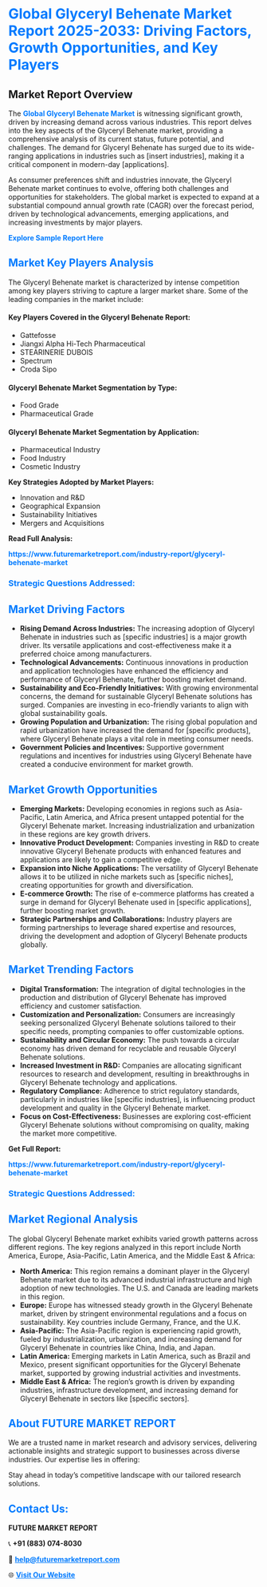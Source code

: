 <h1 style="color: #007BFF;">Global Glyceryl Behenate Market Report 2025-2033: Driving Factors, Growth Opportunities, and Key Players</h1>

<section id="overview">
<h2>Market Report Overview</h2>
<p>The <a href="https://www.futuremarketreport.com/industry-report/glyceryl-behenate-market" style="color: #007BFF; text-decoration: none;"><strong>Global Glyceryl Behenate Market</strong></a> is witnessing significant growth, driven by increasing demand across various industries. This report delves into the key aspects of the Glyceryl Behenate market, providing a comprehensive analysis of its current status, future potential, and challenges. The demand for Glyceryl Behenate has surged due to its wide-ranging applications in industries such as [insert industries], making it a critical component in modern-day [applications].</p>
<p>As consumer preferences shift and industries innovate, the Glyceryl Behenate market continues to evolve, offering both challenges and opportunities for stakeholders. The global market is expected to expand at a substantial compound annual growth rate (CAGR) over the forecast period, driven by technological advancements, emerging applications, and increasing investments by major players.</p>
</section>

<section id="overview">
<p><a href="https://www.futuremarketreport.com/request-sample/reportId=114753" style="color: #007BFF; text-decoration: none;"><strong>Explore Sample Report Here</strong></a></p>
</section>

<section id="key-players">
<h2 style="color: #007BFF;">Market Key Players Analysis</h2>
<p>The Glyceryl Behenate market is characterized by intense competition among key players striving to capture a larger market share. Some of the leading companies in the market include:</p>
<h4>Key Players Covered in the Glyceryl Behenate Report:</h4>
<ul><li>Gattefosse</li><li>Jiangxi Alpha Hi-Tech Pharmaceutical</li><li>STEARINERIE DUBOIS</li><li>Spectrum</li><li>Croda Sipo</li></ul>
<h4>Glyceryl Behenate Market Segmentation by Type:</h4>
<ul><li>Food Grade</li><li>Pharmaceutical Grade</li></ul>

<h4>Glyceryl Behenate Market Segmentation by Application:</h4>
<ul><li>Pharmaceutical Industry</li><li>Food Industry</li><li>Cosmetic Industry</li></ul>
<p><strong>Key Strategies Adopted by Market Players:</strong></p>
<ul>
<li>Innovation and R&D</li>
<li>Geographical Expansion</li>
<li>Sustainability Initiatives</li>
<li>Mergers and Acquisitions</li>
</ul>
</section>

<section>
<p><strong>Read Full Analysis: </strong></p><a href="https://www.futuremarketreport.com/industry-report/glyceryl-behenate-market" style="color: #007BFF; text-decoration: none;"><strong>https://www.futuremarketreport.com/industry-report/glyceryl-behenate-market</strong></a>
<h3 style="color: #007BFF;">Strategic Questions Addressed:</h3>
</section>

<section id="driving-factors">
<h2 style="color: #007BFF;">Market Driving Factors</h2>
<ul>
<li><strong>Rising Demand Across Industries:</strong> The increasing adoption of Glyceryl Behenate in industries such as [specific industries] is a major growth driver. Its versatile applications and cost-effectiveness make it a preferred choice among manufacturers.</li>
<li><strong>Technological Advancements:</strong> Continuous innovations in production and application technologies have enhanced the efficiency and performance of Glyceryl Behenate, further boosting market demand.</li>
<li><strong>Sustainability and Eco-Friendly Initiatives:</strong> With growing environmental concerns, the demand for sustainable Glyceryl Behenate solutions has surged. Companies are investing in eco-friendly variants to align with global sustainability goals.</li>
<li><strong>Growing Population and Urbanization:</strong> The rising global population and rapid urbanization have increased the demand for [specific products], where Glyceryl Behenate plays a vital role in meeting consumer needs.</li>
<li><strong>Government Policies and Incentives:</strong> Supportive government regulations and incentives for industries using Glyceryl Behenate have created a conducive environment for market growth.</li>
</ul>
</section>

<section id="growth-opportunities">
<h2 style="color: #007BFF;">Market Growth Opportunities</h2>
<ul>
<li><strong>Emerging Markets:</strong> Developing economies in regions such as Asia-Pacific, Latin America, and Africa present untapped potential for the Glyceryl Behenate market. Increasing industrialization and urbanization in these regions are key growth drivers.</li>
<li><strong>Innovative Product Development:</strong> Companies investing in R&D to create innovative Glyceryl Behenate products with enhanced features and applications are likely to gain a competitive edge.</li>
<li><strong>Expansion into Niche Applications:</strong> The versatility of Glyceryl Behenate allows it to be utilized in niche markets such as [specific niches], creating opportunities for growth and diversification.</li>
<li><strong>E-commerce Growth:</strong> The rise of e-commerce platforms has created a surge in demand for Glyceryl Behenate used in [specific applications], further boosting market growth.</li>
<li><strong>Strategic Partnerships and Collaborations:</strong> Industry players are forming partnerships to leverage shared expertise and resources, driving the development and adoption of Glyceryl Behenate products globally.</li>
</ul>
</section>

<section id="trending-factors">
<h2 style="color: #007BFF;">Market Trending Factors</h2>
<ul>
<li><strong>Digital Transformation:</strong> The integration of digital technologies in the production and distribution of Glyceryl Behenate has improved efficiency and customer satisfaction.</li>
<li><strong>Customization and Personalization:</strong> Consumers are increasingly seeking personalized Glyceryl Behenate solutions tailored to their specific needs, prompting companies to offer customizable options.</li>
<li><strong>Sustainability and Circular Economy:</strong> The push towards a circular economy has driven demand for recyclable and reusable Glyceryl Behenate solutions.</li>
<li><strong>Increased Investment in R&D:</strong> Companies are allocating significant resources to research and development, resulting in breakthroughs in Glyceryl Behenate technology and applications.</li>
<li><strong>Regulatory Compliance:</strong> Adherence to strict regulatory standards, particularly in industries like [specific industries], is influencing product development and quality in the Glyceryl Behenate market.</li>
<li><strong>Focus on Cost-Effectiveness:</strong> Businesses are exploring cost-efficient Glyceryl Behenate solutions without compromising on quality, making the market more competitive.</li>
</ul>
</section>

<section>
<p><strong>Get Full Report: </strong></p><a href="https://www.futuremarketreport.com/industry-report/glyceryl-behenate-market" style="color: #007BFF; text-decoration: none;"><strong>https://www.futuremarketreport.com/industry-report/glyceryl-behenate-market</strong></a>
<h3 style="color: #007BFF;">Strategic Questions Addressed:</h3>
</section>


<section id="regional-analysis">
<h2 style="color: #007BFF;">Market Regional Analysis</h2>
<p>The global Glyceryl Behenate market exhibits varied growth patterns across different regions. The key regions analyzed in this report include North America, Europe, Asia-Pacific, Latin America, and the Middle East & Africa:</p>
<ul>
<li><strong>North America:</strong> This region remains a dominant player in the Glyceryl Behenate market due to its advanced industrial infrastructure and high adoption of new technologies. The U.S. and Canada are leading markets in this region.</li>
<li><strong>Europe:</strong> Europe has witnessed steady growth in the Glyceryl Behenate market, driven by stringent environmental regulations and a focus on sustainability. Key countries include Germany, France, and the U.K.</li>
<li><strong>Asia-Pacific:</strong> The Asia-Pacific region is experiencing rapid growth, fueled by industrialization, urbanization, and increasing demand for Glyceryl Behenate in countries like China, India, and Japan.</li>
<li><strong>Latin America:</strong> Emerging markets in Latin America, such as Brazil and Mexico, present significant opportunities for the Glyceryl Behenate market, supported by growing industrial activities and investments.</li>
<li><strong>Middle East & Africa:</strong> The region’s growth is driven by expanding industries, infrastructure development, and increasing demand for Glyceryl Behenate in sectors like [specific sectors].</li>
</ul>
</section>

<footer>
<h2 style="color: #007BFF;">About FUTURE MARKET REPORT</h2>
<p>We are a trusted name in market research and advisory services, delivering actionable insights and strategic support to businesses across diverse industries. Our expertise lies in offering:</p>

<p>Stay ahead in today’s competitive landscape with our tailored research solutions.</p>

<h2 style="color: #007BFF;">Contact Us:</h2>
<p><strong>FUTURE MARKET REPORT</strong></p>
<p>📞 <strong>+91 (883) 074-8030</strong></p>
<p>📧 <strong><a href="mailto:help@futuremarketreport.com" style="color: #007BFF;">help@futuremarketreport.com</a></strong></p>
<p>🌐 <strong><a href="https://www.futuremarketreport.com/" style="color: #007BFF;">Visit Our Website</a></strong></p>
</footer>